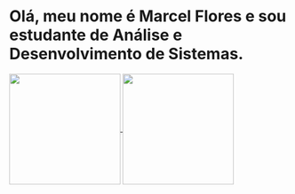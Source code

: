 # Olá, meu nome é Marcel Flores e sou estudante de Análise e Desenvolvimento de Sistemas.

<a href="https://github.com/MarcelFlrs?tab=repositories">
  <img height=200 align="center" src="https://github-readme-stats.vercel.app/api?username=marcelflrs&hide=issues&show_icons=true&locale=pt-br&bg_color=4c00ff07&text_color=ffffff&title_color=ffffff&border_color=4c00ff&icon_color=ff5e00&rank_icon=github&ring_color=ff5e00"  />
</a>
<a href="https://github.com/MarcelFlrs?tab=repositories">
  <img height=200 align="center" src="https://github-readme-stats.vercel.app/api/top-langs/?username=marcelflrs&layout=compact&locale=pt-br&bg_color=4c00ff07&text_color=ffffff&title_color=ffffff&border_color=4c00ff" />
</a>
